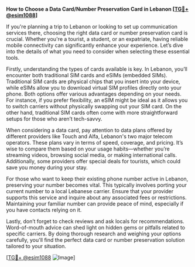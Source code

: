 **How to Choose a Data Card/Number Preservation Card in Lebanon [[TG💪+ @esim1088](https://t.me/s/esim1088)]**

If you're planning a trip to Lebanon or looking to set up communication services there, choosing the right data card or number preservation card is crucial. Whether you're a tourist, a student, or an expatriate, having reliable mobile connectivity can significantly enhance your experience. Let’s dive into the details of what you need to consider when selecting these essential tools.

Firstly, understanding the types of cards available is key. In Lebanon, you’ll encounter both traditional SIM cards and eSIMs (embedded SIMs). Traditional SIM cards are physical chips that you insert into your device, while eSIMs allow you to download virtual SIM profiles directly onto your phone. Both options offer various advantages depending on your needs. For instance, if you prefer flexibility, an eSIM might be ideal as it allows you to switch carriers without physically swapping out your SIM card. On the other hand, traditional SIM cards often come with more straightforward setups for those who aren’t tech-savvy.

When considering a data card, pay attention to data plans offered by different providers like Touch and Alfa, Lebanon's two major telecom operators. These plans vary in terms of speed, coverage, and pricing. It’s wise to compare them based on your usage habits—whether you’re streaming videos, browsing social media, or making international calls. Additionally, some providers offer special deals for tourists, which could save you money during your stay.

For those who want to keep their existing phone number active in Lebanon, preserving your number becomes vital. This typically involves porting your current number to a local Lebanese carrier. Ensure that your provider supports this service and inquire about any associated fees or restrictions. Maintaining your familiar number can provide peace of mind, especially if you have contacts relying on it.

Lastly, don’t forget to check reviews and ask locals for recommendations. Word-of-mouth advice can shed light on hidden gems or pitfalls related to specific carriers. By doing thorough research and weighing your options carefully, you'll find the perfect data card or number preservation solution tailored to your situation.

[[TG💪+ @esim1088](https://t.me/s/esim1088) ![Image](https://i.postimg.cc/Y0z9fWf4/image.png)]